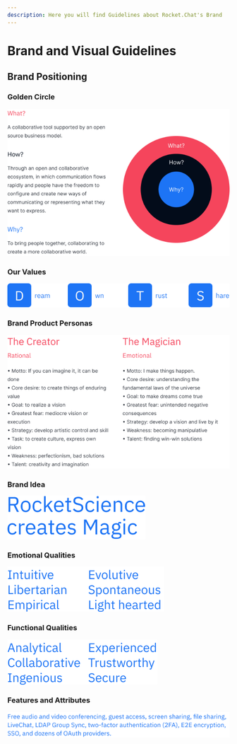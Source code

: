 ```yaml
---
description: Here you will find Guidelines about Rocket.Chat's Brand
---
```


# Brand and Visual Guidelines

## Brand Positioning

### Golden Circle

![](<../../.gitbook/assets/Group 85.png>)

### Our Values

![](<../../.gitbook/assets/Group 98.png>)

### Brand Product Personas

![](<../../.gitbook/assets/Group 99.png>)

### Brand Idea

![](<../../.gitbook/assets/RocketScience creates Magic.png>)

### Emotional Qualities

![](<../../.gitbook/assets/Group 71.png>)

### Functional Qualities

![](<../../.gitbook/assets/Group 87.png>)

### Features and Attributes

![](<../../.gitbook/assets/Group 73.png>)
